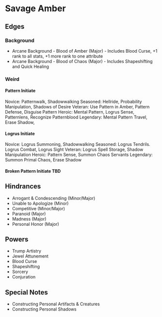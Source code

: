 # Savage Amber

## Edges

### Background
- Arcane Background - Blood of Amber (Major) - Includes Blood Curse, +1 rank to all stats, +1 more rank to one attribute
- Arcane Background - Blood of Chaos (Major) - Includes Shapeshifting and Quick Healing

###  Weird

#### Pattern Initiate
Novice: Patternwalk, Shadowwalking
Seasoned: Hellride, Probability Manipulation, Shadows of Desire
Veteran: Use Pattern in Amber, Pattern Defense, Disguise Pattern
Heroic: Mental Pattern, Logrus Sense, Patternlens, Recognize Patternblood
Legendary: Mental Pattern Travel, Erase Shadow,

#### Logrus Initiate
Novice: Logrus Summoning, Shadowwalking
Seasoned: Logrus Tendrils. Logrus Combat, Logrus Sight
Veteran: Logrus Spell Storage, Shadow Manipulation
Heroic: Pattern Sense, Summon Chaos Servants
Legendary: Summon Primal Chaos, Erase Shadow

#### Broken Pattern Initiate TBD


## Hindrances

- Arrogant & Condescending (Minor/Major)
- Unable to Apologize (Minor)
- Competitive (Minor/Major)
- Paranoid (Major)
- Madness (Major)
- Personal Honor (Major)


## Powers

- Trump Artistry
- Jewel Attunement
- Blood Curse
- Shapeshifting
- Sorcery  
- Conjuration

## Special Notes
- Constructing Personal Artifacts & Creatures
- Constructing Personal Shadows
